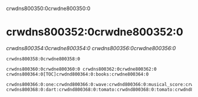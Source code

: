 crwdns800350:0crwdne800350:0
# crwdns800352:0crwdne800352:0

*crwdns800354:0crwdne800354:0 crwdns800356:0crwdne800356:0*

```
crwdns800358:0crwdne800358:0

crwdns800360:0crwdne800360:0 crwdns800362:0crwdne800362:0 crwdns800364:0[TOC]crwdnd800364:0:books:crwdne800364:0 

crwdns800366:0:one:crwdnd800366:0:wave:crwdnd800366:0:musical_score:crwdnd800366:0:books:crwdnd800366:0:busts_in_silhouette:crwdnd800366:0:speech_balloon:crwdnd800366:0:sparkles:crwdnd800366:0:space_invader:crwdnd800366:0:rocket:crwdnd800366:0:star2:crwdne800366:0 crwdns800368:0:dart:crwdnd800368:0:tomato:crwdnd800368:0:tomato:crwdnd800368:0:tomato:crwdne800368:0 
```
